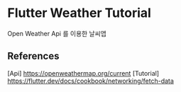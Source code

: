 # Flutter Weather Tutorial

Open Weather Api 를 이용한 날씨앱

## References

[Api] https://openweathermap.org/current
[Tutorial] https://flutter.dev/docs/cookbook/networking/fetch-data
